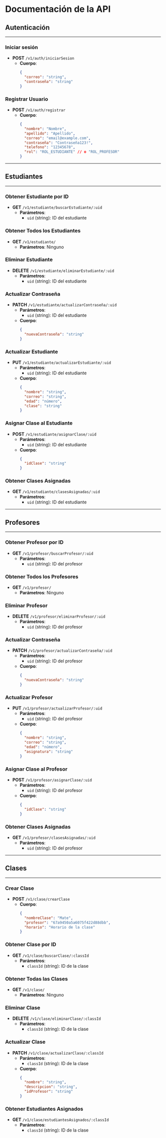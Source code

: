 # Documentación de la API

## **Autenticación**
---

### **Iniciar sesión**
- **POST** `/v1/auth/iniciarSesion`
  - **Cuerpo**:
    ```json
    {
      "correo": "string",
      "contraseña": "string"
    }
    ```

### **Registrar Usuario**
- **POST** `/v1/auth/registrar`
  - **Cuerpo**:
    ```json
    {
      "nombre": "Nombre",
      "apellido": "Apellido",
      "correo": "email@example.com",
      "contraseña": "Contraseña123!",
      "telefono": "12345678",
      "rol": "ROL_ESTUDIANTE" // o "ROL_PROFESOR"
    }
    ```

---

## **Estudiantes**
---

### **Obtener Estudiante por ID**
- **GET** `/v1/estudiante/buscarEstudiante/:uid`
  - **Parámetros**:
    - `uid` (string): ID del estudiante

### **Obtener Todos los Estudiantes**
- **GET** `/v1/estudiante/`
  - **Parámetros**: Ninguno

### **Eliminar Estudiante**
- **DELETE** `/v1/estudiante/eliminarEstudiante/:uid`
  - **Parámetros**:
    - `uid` (string): ID del estudiante

### **Actualizar Contraseña**
- **PATCH** `/v1/estudiante/actualizarContraseña/:uid`
  - **Parámetros**:
    - `uid` (string): ID del estudiante
  - **Cuerpo**:
    ```json
    {
      "nuevaContraseña": "string"
    }
    ```

### **Actualizar Estudiante**
- **PUT** `/v1/estudiante/actualizarEstudiante/:uid`
  - **Parámetros**:
    - `uid` (string): ID del estudiante
  - **Cuerpo**:
    ```json
    {
      "nombre": "string",
      "correo": "string",
      "edad": "número",
      "clase": "string"
    }
    ```

### **Asignar Clase al Estudiante**
- **POST** `/v1/estudiante/asignarClase/:uid`
  - **Parámetros**:
    - `uid` (string): ID del estudiante
  - **Cuerpo**:
    ```json
    {
      "idClase": "string"
    }
    ```

### **Obtener Clases Asignadas**
- **GET** `/v1/estudiante/clasesAsignadas/:uid`
  - **Parámetros**:
    - `uid` (string): ID del estudiante

---

## **Profesores**
---

### **Obtener Profesor por ID**
- **GET** `/v1/profesor/buscarProfesor/:uid`
  - **Parámetros**:
    - `uid` (string): ID del profesor

### **Obtener Todos los Profesores**
- **GET** `/v1/profesor/`
  - **Parámetros**: Ninguno

### **Eliminar Profesor**
- **DELETE** `/v1/profesor/eliminarProfesor/:uid`
  - **Parámetros**:
    - `uid` (string): ID del profesor

### **Actualizar Contraseña**
- **PATCH** `/v1/profesor/actualizarContraseña/:uid`
  - **Parámetros**:
    - `uid` (string): ID del profesor
  - **Cuerpo**:
    ```json
    {
      "nuevaContraseña": "string"
    }
    ```

### **Actualizar Profesor**
- **PUT** `/v1/profesor/actualizarProfesor/:uid`
  - **Parámetros**:
    - `uid` (string): ID del profesor
  - **Cuerpo**:
    ```json
    {
      "nombre": "string",
      "correo": "string",
      "edad": "número",
      "asignatura": "string"
    }
    ```

### **Asignar Clase al Profesor**
- **POST** `/v1/profesor/asignarClase/:uid`
  - **Parámetros**:
    - `uid` (string): ID del profesor
  - **Cuerpo**:
    ```json
    {
      "idClase": "string"
    }
    ```

### **Obtener Clases Asignadas**
- **GET** `/v1/profesor/clasesAsignadas/:uid`
  - **Parámetros**:
    - `uid` (string): ID del profesor

---

## **Clases**
---

### **Crear Clase**
- **POST** `/v1/clase/crearClase`
  - **Cuerpo**:
    ```json
    {
      "nombreClase": "Mate",
      "profesor": "67a9450a5a6075f422d88dbb",
      "horario": "Horario de la clase"
    }
    ```

### **Obtener Clase por ID**
- **GET** `/v1/clase/buscarClase/:classId`
  - **Parámetros**:
    - `classId` (string): ID de la clase

### **Obtener Todas las Clases**
- **GET** `/v1/clase/`
  - **Parámetros**: Ninguno

### **Eliminar Clase**
- **DELETE** `/v1/clase/eliminarClase/:classId`
  - **Parámetros**:
    - `classId` (string): ID de la clase

### **Actualizar Clase**
- **PATCH** `/v1/clase/actualizarClase/:classId`
  - **Parámetros**:
    - `classId` (string): ID de la clase
  - **Cuerpo**:
    ```json
    {
      "nombre": "string",
      "descripcion": "string",
      "idProfesor": "string"
    }
    ```

### **Obtener Estudiantes Asignados**
- **GET** `/v1/clase/estudiantesAsignados/:classId`
  - **Parámetros**:
    - `classId` (string): ID de la clase
